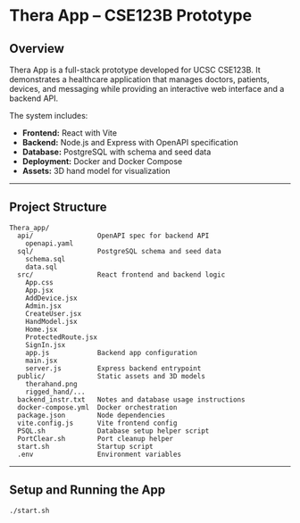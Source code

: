 # Thera App – CSE123B Prototype

## Overview
Thera App is a full-stack prototype developed for UCSC CSE123B. It demonstrates a healthcare application that manages doctors, patients, devices, and messaging while providing an interactive web interface and a backend API.

The system includes:
- **Frontend:** React with Vite  
- **Backend:** Node.js and Express with OpenAPI specification  
- **Database:** PostgreSQL with schema and seed data  
- **Deployment:** Docker and Docker Compose  
- **Assets:** 3D hand model for visualization  

---

## Project Structure
```
Thera_app/
  api/                OpenAPI spec for backend API
    openapi.yaml
  sql/                PostgreSQL schema and seed data
    schema.sql
    data.sql
  src/                React frontend and backend logic
    App.css
    App.jsx
    AddDevice.jsx
    Admin.jsx
    CreateUser.jsx
    HandModel.jsx
    Home.jsx
    ProtectedRoute.jsx
    SignIn.jsx
    app.js            Backend app configuration
    main.jsx
    server.js         Express backend entrypoint
  public/             Static assets and 3D models
    therahand.png
    rigged_hand/...
  backend_instr.txt   Notes and database usage instructions
  docker-compose.yml  Docker orchestration
  package.json        Node dependencies
  vite.config.js      Vite frontend config
  PSQL.sh             Database setup helper script
  PortClear.sh        Port cleanup helper
  start.sh            Startup script
  .env                Environment variables
```

---

## Setup and Running the App
```
./start.sh
```
